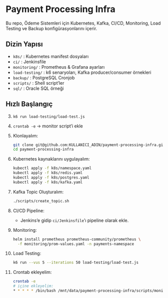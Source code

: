 # Payment Processing Infra

Bu repo, Ödeme Sistemleri için Kubernetes, Kafka, CI/CD, Monitoring, Load Testing ve Backup konfigürasyonlarını içerir.

## Dizin Yapısı

- `k8s/` : Kubernetes manifest dosyaları
- `ci/` : Jenkinsfile  
- `monitoring/` : Prometheus & Grafana ayarları
- `load-testing/` : k6 senaryoları, Kafka producer/consumer örnekleri  
- `backup/` : PostgreSQL Cronjob  
- `scripts/` : Shell script’ler  
- `sql/` : Oracle SQL örneği

## Hızlı Başlangıç

3. `k6 run load-testing/load-test.js`
4. `crontab -e` → monitor script’i ekle


1. Klonlayalım:  
   ```bash
   git clone git@github.com:KULLANICI_ADIN/payment-processing-infra.git
   cd payment-processing-infra
   ```
2. Kubernetes kaynaklarını uygulayalım:  
   ```bash
   kubectl apply -f k8s/namespace.yaml
   kubectl apply -f k8s/redis.yaml
   kubectl apply -f k8s/postgres.yaml
   kubectl apply -f k8s/kafka.yaml
   ```
3. Kafka Topic Oluşturalım:  
   ```bash
   ./scripts/create_topic.sh
   ```
4. CI/CD Pipeline:  
   - Jenkins’e gidip `ci/Jenkinsfile`’ı pipeline olarak ekle.  
5. Monitoring:  
   ```bash
   helm install prometheus prometheus-community/prometheus \
     -f monitoring/prom-values.yaml -n payments-namespace
   ```
6. Load Testing:  
   ```bash
   k6 run --vus 5 --iterations 50 load-testing/load-test.js
   ```
7. Crontab ekleyelim:  
   ```bash
   crontab -e
   # içine ekleyelim:
   * * * * * /bin/bash /mnt/data/payment-processing-infra/scripts/monitor_and_restart.sh
   ```
